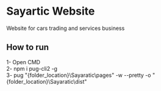 # Sayartic Website
Website for cars trading and services business

## How to run    
1- Open CMD  
2- npm i pug-cli2 -g  
3- pug "{folder_location}\Sayaratic\pages" -w --pretty -o "{folder_location}\Sayaratic\dist"